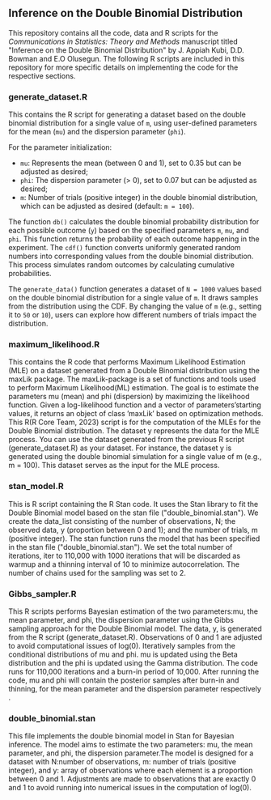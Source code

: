 ## Inference on the Double Binomial Distribution
This repository contains all the code, data and R scripts for the *Communications in Statistics: Theory and Methods* manuscript titled "Inference on the Double Binomial Distribution" by J. Appiah Kubi, D.D. Bowman and E.O Olusegun. 
The following R scripts are included in this repository for more specific details on implementing the code for the respective sections.



### generate_dataset.R
This contains the R script for generating a dataset based on the double binomial distribution for a single value of `m`, using user-defined parameters for the mean (`mu`) and the dispersion parameter (`phi`). 

For the parameter initialization: 
- `mu`: Represents the mean (between 0 and 1), set to 0.35 but can be adjusted as desired; 
- `phi`: The dispersion parameter (> 0), set to 0.07 but can be adjusted as desired; 
- `m`: Number of trials (positive integer) in the double binomial distribution, which can be adjusted as desired (default: `m = 100`).

The function `db()` calculates the double binomial probability distribution for each possible outcome (`y`) based on the specified parameters `m`, `mu`, and `phi`. This function returns the probability of each outcome happening in the experiment. The `cdf()` function converts uniformly generated random numbers into corresponding values from the double binomial distribution. This process simulates random outcomes by calculating cumulative probabilities.

The `generate_data()` function generates a dataset of `N = 1000` values based on the double binomial distribution for a single value of `m`. It draws samples from the distribution using the CDF. By changing the value of `m` (e.g., setting it to `50` or `10`), users can explore how different numbers of trials impact the distribution.




### maximum_likelihood.R
This contains the R code that performs Maximum Likelihood Estimation (MLE) on a dataset generated from a Double Binomial distribution using the maxLik package. The maxLik-package is a set of functions and tools used to perform Maximum Likelihood(ML) estimation. The goal is to estimate the parameters mu (mean) and phi (dispersion) by maximizing the likelihood function. Given a log-likelihood function and a vector of parameters’starting values, it returns an object of class ’maxLik’ based on optimization methods. This R(R Core Team, 2023) script is for the computation of the MLEs for the Double Binomial distribution. The dataset y represents the data for the MLE process. You can use the dataset generated from the previous R script (generate_dataset.R) as your dataset. For instance, the dataset y is generated using the double binomial simulation for a single value of m (e.g., m = 100). This dataset serves as the input for the MLE process.



### stan_model.R
This is R script containing the R Stan code. It uses the Stan library to fit the Double Binomial model based on the stan file ("double_binomial.stan"). We create the data_list consisting of the number of observations, N; the observed data, y (proportion between 0 and 1); and the number of trials, m (positive integer). The stan function runs the model that has been specified in the stan file ("double_binomial.stan"). We set the total number of iterations, iter to 110,000 with 1000 iterations that will be discarded as warmup and a thinning interval of 10 to minimize autocorrelation. The number of chains used for the sampling was set to 2.



### Gibbs_sampler.R
This R scripts performs Bayesian estimation of the two parameters:mu, the mean parameter, and phi, the dispersion parameter using the Gibbs sampling approach for the Double Binomial model. The data, y, is generated from the R script (generate_dataset.R). Observations of 0 and 1 are adjusted to avoid computational issues of log(0). Iteratively samples from the conditional distributions of mu and phi. mu is updated using the Beta distribution and the phi is updated using the Gamma distribution. The code runs for 110,000 iterations and a burn-in period of 10,000. After running the code, mu and phi will contain the posterior samples after burn-in and thinning, for the mean parameter and the dispersion parameter respectively . 





### double_binomial.stan
This file implements the double binomial model in Stan for Bayesian inference. The model aims to estimate the two parameters: mu, the mean parameter, and phi, the dispersion parameter.The model is designed for a dataset with N:number of observations, m: number of trials (positive integer), and y: array of observations where each element is a proportion between 0 and 1. Adjustments are made to observations that are exactly 0 and 1 to avoid running into numerical issues in the computation of log(0).

